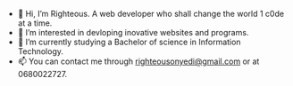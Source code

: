 - 👋 Hi, I’m Righteous. A web developer who shall change the world 1 c0de at a time.
- 👀 I’m interested in devloping inovative websites and programs.
- 🌱 I’m currently studying a Bachelor of science in Information Technology. 
- 📫 You can contact me through righteousonyedi@gmail.com  or at 0680022727.

<!---
Righteous074/Righteous074 is a ✨ special ✨ repository because its `README.md` (this file) appears on your GitHub profile.
You can click the Preview link to take a look at your changes.
--->
